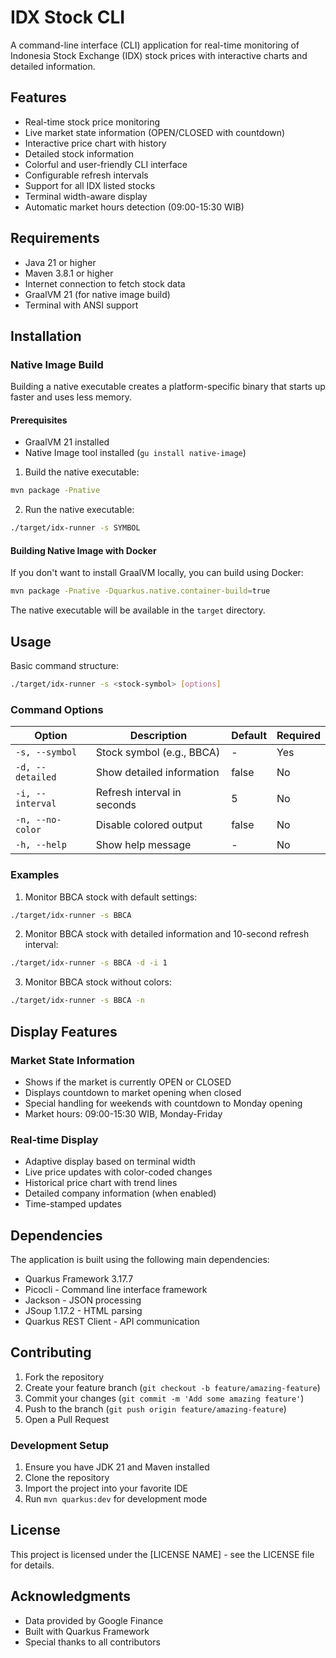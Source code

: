 # IDX Stock CLI

A command-line interface (CLI) application for real-time monitoring of Indonesia Stock Exchange (IDX) stock prices with interactive charts and detailed information.

## Features

- Real-time stock price monitoring
- Live market state information (OPEN/CLOSED with countdown)
- Interactive price chart with history
- Detailed stock information
- Colorful and user-friendly CLI interface
- Configurable refresh intervals
- Support for all IDX listed stocks
- Terminal width-aware display
- Automatic market hours detection (09:00-15:30 WIB)

## Requirements

- Java 21 or higher
- Maven 3.8.1 or higher
- Internet connection to fetch stock data
- GraalVM 21 (for native image build)
- Terminal with ANSI support

## Installation

### Native Image Build

Building a native executable creates a platform-specific binary that starts up faster and uses less memory.

#### Prerequisites
- GraalVM 21 installed
- Native Image tool installed (`gu install native-image`)

1. Build the native executable:
```bash
mvn package -Pnative
```

2. Run the native executable:
```bash
./target/idx-runner -s SYMBOL
```

#### Building Native Image with Docker

If you don't want to install GraalVM locally, you can build using Docker:

```bash
mvn package -Pnative -Dquarkus.native.container-build=true
```

The native executable will be available in the `target` directory.

## Usage

Basic command structure:
```bash
./target/idx-runner -s <stock-symbol> [options]
```

### Command Options

| Option | Description | Default | Required |
|--------|-------------|---------|----------|
| `-s, --symbol` | Stock symbol (e.g., BBCA) | - | Yes |
| `-d, --detailed` | Show detailed information | false | No |
| `-i, --interval` | Refresh interval in seconds | 5 | No |
| `-n, --no-color` | Disable colored output | false | No |
| `-h, --help` | Show help message | - | No |

### Examples

1. Monitor BBCA stock with default settings:
```bash
./target/idx-runner -s BBCA
```

2. Monitor BBCA stock with detailed information and 10-second refresh interval:
```bash
./target/idx-runner -s BBCA -d -i 1
```

3. Monitor BBCA stock without colors:
```bash
./target/idx-runner -s BBCA -n
```

## Display Features

### Market State Information
- Shows if the market is currently OPEN or CLOSED
- Displays countdown to market opening when closed
- Special handling for weekends with countdown to Monday opening
- Market hours: 09:00-15:30 WIB, Monday-Friday

### Real-time Display
- Adaptive display based on terminal width
- Live price updates with color-coded changes
- Historical price chart with trend lines
- Detailed company information (when enabled)
- Time-stamped updates

## Dependencies

The application is built using the following main dependencies:

- Quarkus Framework 3.17.7
- Picocli - Command line interface framework
- Jackson - JSON processing
- JSoup 1.17.2 - HTML parsing
- Quarkus REST Client - API communication

## Contributing

1. Fork the repository
2. Create your feature branch (`git checkout -b feature/amazing-feature`)
3. Commit your changes (`git commit -m 'Add some amazing feature'`)
4. Push to the branch (`git push origin feature/amazing-feature`)
5. Open a Pull Request

### Development Setup

1. Ensure you have JDK 21 and Maven installed
2. Clone the repository
3. Import the project into your favorite IDE
4. Run `mvn quarkus:dev` for development mode

## License

This project is licensed under the [LICENSE NAME] - see the LICENSE file for details.

## Acknowledgments

- Data provided by Google Finance
- Built with Quarkus Framework
- Special thanks to all contributors
